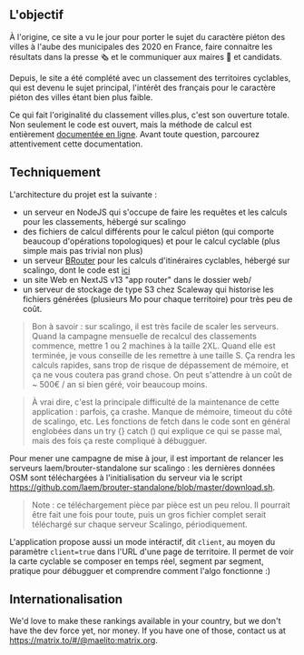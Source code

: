 ## L'objectif

À l'origine, ce site a vu le jour pour porter le sujet du caractère piéton des villes à l'aube des municipales des 2020 en France, faire connaitre les résultats dans la presse 🗞️ et le communiquer aux maires 🏅 et candidats.

Depuis, le site a été complété avec un classement des territoires cyclables, qui est devenu le sujet principal, l'intérêt des français pour le caractère piéton des villes étant bien plus faible.

Ce qui fait l'originalité du classement villes.plus, c'est son ouverture totale. Non seulement le code est ouvert, mais la méthode de calcul est entièrement [documentée en ligne](https://www.villes.plus/explications). Avant toute question, parcourez attentivement cette documentation.

## Techniquement

L'architecture du projet est la suivante :

- un serveur en NodeJS qui s'occupe de faire les requêtes et les calculs pour les classements, hébergé sur scalingo
- des fichiers de calcul différents pour le calcul piéton (qui comporte beaucoup d'opérations topologiques) et pour le calcul cyclable (plus simple mais pas trivial non plus)
- un serveur [BRouter](https://brouter.de) pour les calculs d'itinéraires cyclables, hébergé sur scalingo, dont le code est [ici](https://github.com/laem/brouter-standalone)
- un site Web en NextJS v13 "app router" dans le dossier web/
- un serveur de stockage de type S3 chez Scaleway qui historise les fichiers générées (plusieurs Mo pour chaque territoire) pour très peu de coût.

> Bon à savoir : sur scalingo, il est très facile de scaler les serveurs. Quand la campagne mensuelle de recalcul des classements commence, mettre 1 ou 2 machines à la taille 2XL. Quand elle est terminée, je vous conseille de les remettre à une taille S. Ça rendra les calculs rapides, sans trop de risque de dépassement de mémoire, et ça ne vous coutera pas grand chose. On peut s'attendre à un coût de ~ 500€ / an si bien géré, voir beaucoup moins.

> À vrai dire, c'est la principale difficulté de la maintenance de cette application : parfois, ça crashe. Manque de mémoire, timeout du côté de scalingo, etc. Les fonctions de fetch dans le code sont en général englobées dans un try {} catch () qui explique ce qui se passe mal, mais des fois ça reste compliqué à débugguer.

Pour mener une campagne de mise à jour, il est important de relancer les serveurs laem/brouter-standalone sur scalingo : les dernières données OSM sont téléchargées à l'initialisation du serveur via le script https://github.com/laem/brouter-standalone/blob/master/download.sh.

> Note : ce téléchargement pièce par pièce est un peu relou. Il pourrait être fait une fois pour toute, puis un gros fichier complet serait téléchargé sur chaque serveur Scalingo, périodiquement.

L'application propose aussi un mode intéractif, dit `client`, au moyen du paramètre `client=true` dans l'URL d'une page de territoire. Il permet de voir la carte cyclable se composer en temps réel, segment par segment, pratique pour débugguer et comprendre comment l'algo fonctionne :)

## Internationalisation

We'd love to make these rankings available in your country, but we don't have the dev force yet, nor money. If you have one of those, contact us at https://matrix.to/#/@maelito:matrix.org.
